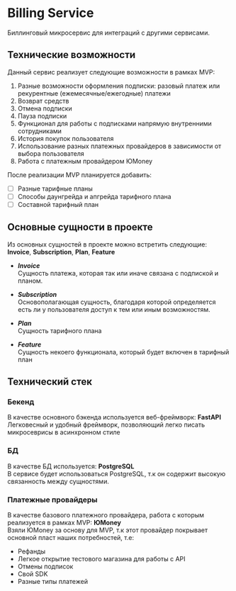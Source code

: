 # Billing Service

Биллинговый микросервис для интеграций с другими сервисами.

## Технические возможности

Данный сервис реализует следующие возможности в рамках MVP:
1. Разные возможности оформления подписки: разовый платеж или рекурентные (ежемесячные/ежегодные) платежи
2. Возврат средств
3. Отмена подписки
4. Пауза подписки
5. Функционал для работы с подписками напрямую внутренними сотрудниками
6. История покупок пользователя
7. Использование разных платежных провайдеров в зависимости от выбора пользователя
8. Работа с платежным провайдером ЮMoney

После реализации MVP планируется добавить:
- [ ] Разные тарифные планы
- [ ] Способы даунгрейда и апгрейда тарифного плана
- [ ] Составной тарифный план

## Основные сущности в проекте
Из основных сущностей в проекте можно встретить следующие: **Invoice**, **Subscription**, **Plan**, **Feature**

- ***Invoice***<br>
Сущность платежа, которая так или иначе связана с подпиской и планом.

- ***Subscription***<br>
Основополагающая сущность, благодаря которой определяется есть ли у пользователя доступ к тем или иным возможностям.

- ***Plan***<br>
Сущность тарифного плана

- ***Feature***<br>
Сущность некоего функционала, который будет включен в тарифный план

## Технический стек
### Бекенд
В качестве основного бэкенда используется веб-фреймворк: **FastAPI**<br/>
Легковесный и удобный фреймворк, позволяющий легко писать микросеврисы в асинхронном стиле

### БД
В качестве БД используется: **PostgreSQL**<br/>
В сервисе будет использоваться PostgreSQL, т.к он содержит высокую связанность между сущностями.

### Платежные провайдеры
В качестве базового платежного провайдера, работа с которым реализуется в рамках MVP: **ЮMoney**<br/>
Взяли ЮMoney за основу для MVP, т.к этот провайдер покрывает основной пласт наших потребностей, т.е:
- Рефанды
- Легкое открытие тестового магазина для работы с API
- Отмены подписок
- Свой SDK
- Разные типы платежей
